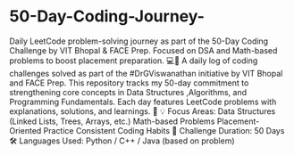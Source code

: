 # 50-Day-Coding-Journey-
Daily LeetCode problem-solving journey as part of the 50-Day Coding Challenge by VIT Bhopal &amp; FACE Prep. Focused on DSA and Math-based problems to boost placement preparation. 💻🚀
A daily log of coding challenges solved as part of the #DrGViswanathan initiative by VIT Bhopal and FACE Prep. This repository tracks my 50-day commitment to strengthening core concepts in Data Structures
,Algorithms, and Programming Fundamentals. Each day features LeetCode problems with explanations, solutions, and learnings. 🚀
💡 Focus Areas:
Data Structures (Linked Lists, Trees, Arrays, etc.)
Math-based Problems
Placement-Oriented Practice
Consistent Coding Habits
📅 Challenge Duration: 50 Days
🛠 Languages Used: Python / C++ / Java (based on problem)
